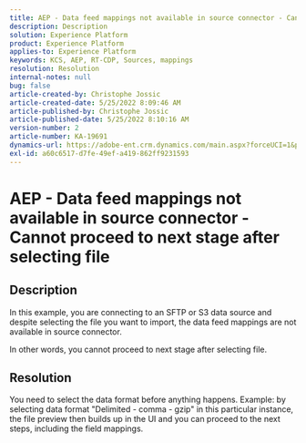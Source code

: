 ```yaml
---
title: AEP - Data feed mappings not available in source connector - Cannot proceed to next stage after selecting [!UICONTROL file]
description: Description
solution: Experience Platform
product: Experience Platform
applies-to: Experience Platform
keywords: KCS, AEP, RT-CDP, Sources, mappings
resolution: Resolution
internal-notes: null
bug: false
article-created-by: Christophe Jossic
article-created-date: 5/25/2022 8:09:46 AM
article-published-by: Christophe Jossic
article-published-date: 5/25/2022 8:10:16 AM
version-number: 2
article-number: KA-19691
dynamics-url: https://adobe-ent.crm.dynamics.com/main.aspx?forceUCI=1&pagetype=entityrecord&etn=knowledgearticle&id=94939e04-02dc-ec11-a7b6-0022480b01c6
exl-id: a60c6517-d7fe-49ef-a419-862ff9231593
---
```

# AEP - Data feed mappings not available in source connector - Cannot proceed to next stage after selecting file

## Description


In this example, you are connecting to an SFTP or S3 data source and despite selecting the file you want to import, the data feed mappings are not available in source connector.

In other words, you cannot proceed to next stage after selecting file.




## Resolution


You need to select the data format before anything happens.
Example: by selecting data format "Delimited - comma - gzip" in this particular instance, the file preview then builds up in the UI and you can proceed to the next steps, including the field mappings.
